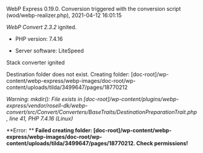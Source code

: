 WebP Express 0.19.0. Conversion triggered with the conversion script (wod/webp-realizer.php), 2021-04-12 16:01:15

*WebP Convert 2.3.2*  ignited.
- PHP version: 7.4.16
- Server software: LiteSpeed

Stack converter ignited
Destination folder does not exist. Creating folder: [doc-root]/wp-content/webp-express/webp-images/doc-root/wp-content/uploads/tilda/3499647/pages/18770212

*Warning: mkdir(): File exists in [doc-root]/wp-content/plugins/webp-express/vendor/rosell-dk/webp-convert/src/Convert/Converters/BaseTraits/DestinationPreparationTrait.php, line 41, PHP 7.4.16 (Linux)* 


**Error: ** **Failed creating folder: [doc-root]/wp-content/webp-express/webp-images/doc-root/wp-content/uploads/tilda/3499647/pages/18770212. Check permissions!** 

